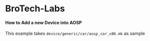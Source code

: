 # BroTech-Labs

#### How to Add a new Device into AOSP

This example takes `device/generic/car/aosp_car_x86.mk` as sample
